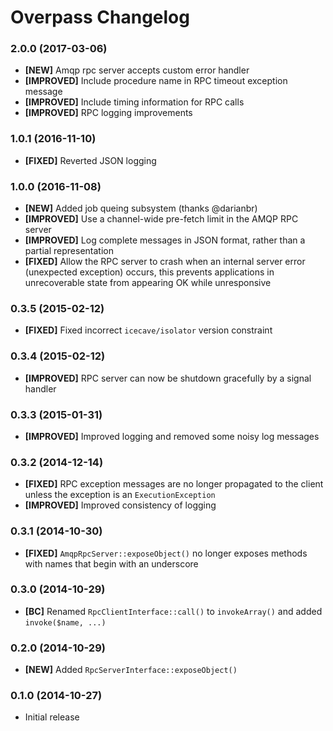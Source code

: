 # Overpass Changelog

### 2.0.0 (2017-03-06)

* **[NEW]** Amqp rpc server accepts custom error handler
* **[IMPROVED]** Include procedure name in RPC timeout exception message
* **[IMPROVED]** Include timing information for RPC calls
* **[IMPROVED]** RPC logging improvements

### 1.0.1 (2016-11-10)

* **[FIXED]** Reverted JSON logging

### 1.0.0 (2016-11-08)

* **[NEW]** Added job queing subsystem (thanks @darianbr)
* **[IMPROVED]** Use a channel-wide pre-fetch limit in the AMQP RPC server
* **[IMPROVED]** Log complete messages in JSON format, rather than a partial representation
* **[FIXED]** Allow the RPC server to crash when an internal server error (unexpected exception) occurs, this prevents applications in unrecoverable state from appearing OK while unresponsive

### 0.3.5 (2015-02-12)

* **[FIXED]** Fixed incorrect `icecave/isolator` version constraint

### 0.3.4 (2015-02-12)

* **[IMPROVED]** RPC server can now be shutdown gracefully by a signal handler

### 0.3.3 (2015-01-31)

* **[IMPROVED]** Improved logging and removed some noisy log messages

### 0.3.2 (2014-12-14)

* **[FIXED]** RPC exception messages are no longer propagated to the client unless the exception is an `ExecutionException`
* **[IMPROVED]** Improved consistency of logging

### 0.3.1 (2014-10-30)

* **[FIXED]** `AmqpRpcServer::exposeObject()` no longer exposes methods with names that begin with an underscore

### 0.3.0 (2014-10-29)

* **[BC]** Renamed `RpcClientInterface::call()` to `invokeArray()` and added `invoke($name, ...)`

### 0.2.0 (2014-10-29)

* **[NEW]** Added `RpcServerInterface::exposeObject()`

### 0.1.0 (2014-10-27)

* Initial release
